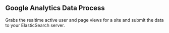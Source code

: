 ## Google Analytics Data Process

Grabs the realtime active user and page views for a site and submit the data to your ElasticSearch server.